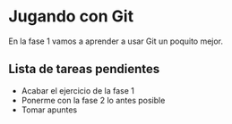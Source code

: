 # Jugando con Git

En la fase 1 vamos a aprender a usar Git un poquito mejor.

## Lista de tareas pendientes

- Acabar el ejercicio de la fase 1
- Ponerme con la fase 2 lo antes posible
- Tomar apuntes
